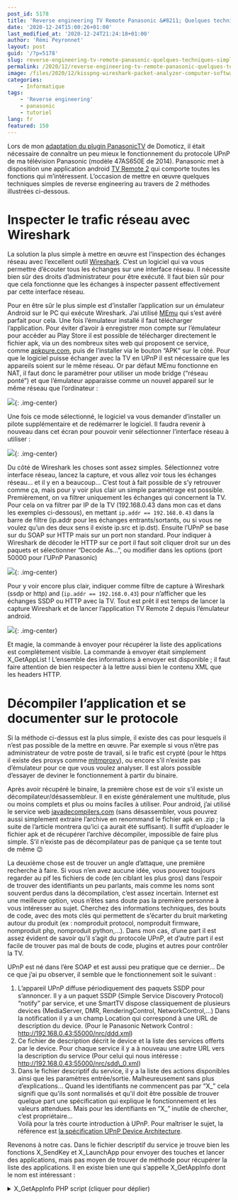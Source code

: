 ```yaml
---
post_id: 5178
title: 'Reverse engineering TV Remote Panasonic &#8211; Quelques techniques simples'
date: '2020-12-24T15:00:26+01:00'
last_modified_at: '2020-12-24T21:24:18+01:00'
author: 'Rémi Peyronnet'
layout: post
guid: '/?p=5178'
slug: reverse-engineering-tv-remote-panasonic-quelques-techniques-simples
permalink: /2020/12/reverse-engineering-tv-remote-panasonic-quelques-techniques-simples/
image: /files/2020/12/kisspng-wireshark-packet-analyzer-computer-software-protoc-leopard-shark-5b249064bbfc40.61560480152912291677.png
categories:
    - Informatique
tags:
    - 'Reverse engineering'
    - panasonic
    - tutoriel
lang: fr
featured: 150
---
```


Lors de mon [adaptation du plugin PanasonicTV](/2020/12/domoticz-panasonic-remote-buttons-and-custom-urls/) de Domoticz, il était nécessaire de connaître un peu mieux le fonctionnement du protocole UPnP de ma télévision Panasonic (modèle 47AS650E de 2014). Panasonic met à disposition une application android [TV Remote 2](https://play.google.com/store/apps/details?id=com.panasonic.pavc.viera.vieraremote2&hl=fr&gl=US) qui comporte toutes les fonctions qui m’intéressent. L’occasion de mettre en œuvre quelques techniques simples de reverse engineering au travers de 2 méthodes illustrées ci-dessous.

# Inspecter le trafic réseau avec Wireshark

La solution la plus simple à mettre en œuvre est l’inspection des échanges réseau avec l’excellent outil [Wireshark](https://www.wireshark.org/). C’est un logiciel qui va vous permettre d’écouter tous les échanges sur une interface réseau. Il nécessite bien sûr des droits d’administrateur pour être exécuté. Il faut bien sûr pour que cela fonctionne que les échanges à inspecter passent effectivement par cette interface réseau.

Pour en être sûr le plus simple est d’installer l’application sur un émulateur Android sur le PC qui exécute Wireshark. J’ai utilisé [MEmu](http://www.memuplay.com/) qui s’est avéré parfait pour cela. Une fois l’émulateur installé il faut télécharger l’application. Pour éviter d’avoir à enregistrer mon compte sur l’émulateur pour accéder au Play Store il est possible de télécharger directement le fichier apk, via un des nombreux sites web qui proposent ce service, comme [apkpure.com](https://apkpure.com/fr/search?q=panasonic+tv+remote+2), puis de l’installer via le bouton “APK” sur le côté. Pour que le logiciel puisse échanger avec la TV en UPnP il est nécessaire que les appareils soient sur le même réseau. Or par défaut MEmu fonctionne en NAT, il faut donc le paramétrer pour utiliser un mode bridge (“réseau ponté”) et que l’émulateur apparaisse comme un nouvel appareil sur le même réseau que l’ordinateur :

![](/files/2020/12/Memu-Bridge.png){: .img-center}

Une fois ce mode sélectionné, le logiciel va vous demander d’installer un pilote supplémentaire et de redémarrer le logiciel. Il faudra revenir à nouveau dans cet écran pour pouvoir venir sélectionner l’interface réseau à utiliser :

![](/files/2020/12/memu_adaptateur.png){: .img-center}

Du côté de Wireshark les choses sont assez simples. Sélectionnez votre interface réseau, lancez la capture, et vous allez voir tous les échanges réseau… et il y en a beaucoup… C’est tout à fait possible de s’y retrouver comme ça, mais pour y voir plus clair un simple paramétrage est possible. Premièrement, on va filtrer uniquement les échanges qui concernent la TV. Pour cela on va filtrer par IP de la TV (192.168.0.43 dans mon cas et dans les exemples ci-dessous), en mettant `ip.addr == 192.168.0.43` dans la barre de filtre (ip.addr pour les échanges entrants/sortants, ou si vous ne voulez qu’un des deux sens il existe ip.src et ip.dst). Ensuite l’UPnP se base sur du SOAP sur HTTP mais sur un port non standard. Pour indiquer à Wireshark de décoder le HTTP sur ce port il faut soit cliquer droit sur un des paquets et sélectionner “Decode As…”, ou modifier dans les options (port 50000 pour l’UPnP Panasonic)

![](/files/2020/12/Wireshark-custom-HTTP-port.png){: .img-center}

Pour y voir encore plus clair, indiquer comme filtre de capture à Wireshark (ssdp or http) and (`ip.addr == 192.168.0.43`) pour n’afficher que les échanges SSDP ou HTTP avec la TV. Tout est prêt il est temps de lancer la capture Wireshark et de lancer l’application TV Remote 2 depuis l’émulateur android.

![](/files/2020/12/wireshark_panasonic.png){: .img-center}

Et magie, la commande à envoyer pour récupérer la liste des applications est complètement visible. La commande à envoyer était simplement X\_GetAppList ! L’ensemble des informations à envoyer est disponible ; il faut faire attention de bien respecter à la lettre aussi bien le contenu XML que les headers HTTP.

# Décompiler l’application et se documenter sur le protocole

Si la méthode ci-dessus est la plus simple, il existe des cas pour lesquels il n’est pas possible de la mettre en œuvre. Par exemple si vous n’être pas administrateur de votre poste de travail, si le trafic est crypté (pour le https il existe des proxys comme [mitmproxy](https://mitmproxy.org/)), ou encore s’il n’existe pas d’émulateur pour ce que vous voulez analyser. Il est alors possible d’essayer de deviner le fonctionnement à partir du binaire.

Après avoir récupéré le binaire, la première chose est de voir s’il existe un décompilateur/désassembleur. Il en existe généralement une multitude, plus ou moins complets et plus ou moins faciles à utiliser. Pour android, j’ai utilisé le service web [javadecompilers.com](http://www.javadecompilers.com/) (sans désassembler, vous pouvrez aussi simplement extraire l’archive en renommand le fichier apk en .zip ; la suite de l’article montrera qu’ici ça aurait été suffisant). Il suffit d’uploader le fichier apk et de récupérer l’archive décompiler, impossible de faire plus simple. S’il n’existe pas de décompilateur pas de panique ça se tente tout de même 😉

La deuxième chose est de trouver un angle d’attaque, une première recherche à faire. Si vous n’en avez aucune idée, vous pouvez toujours regarder au pif les fichiers de code (en ciblant les plus gros) dans l’espoir de trouver des identifiants un peu parlants, mais comme les noms sont souvent perdus dans la décompilation, c’est assez incertain. Internet est une meilleure option, vous n’êtes sans doute pas la première personne à vous intéresser au sujet. Cherchez des informations techniques, des bouts de code, avec des mots clés qui permettent de s’écarter du bruit marketing autour du produit (ex : nomproduit protocol, nomproduit firmware, nomproduit php, nomproduit python,…). Dans mon cas, d’une part il est assez évident de savoir qu’il s’agit du protocole UPnP, et d’autre part il est facile de trouver pas mal de bouts de code, plugins et autres pour contrôler la TV.

UPnP est né dans l’ère SOAP et est aussi peu pratique que ce dernier… De ce que j’ai pu observer, il semble que le fonctionnement soit le suivant :  
1. L’appareil UPnP diffuse périodiquement des paquets SSDP pour s’annoncer. Il y a un paquet SSDP (Simple Service Discovery Protocol) “notify” par service, et une SmartTV dispose classiquement de plusieurs devices (MediaServer, DMR, RenderingControl, NetworkControl,…) Dans la notification il y a un champ Location qui correspond à une URL de description du device. (Pour le Panasonic Network Control : http://192.168.0.43:55000/nrc/ddd.xml)  
2. Ce fichier de description décrit le device et la liste des services offerts par le device. Pour chaque service il y a à nouveau une autre URL vers la description du service (Pour celui qui nous intéresse : http://192.168.0.43:55000/nrc/sdd\_0.xml)  
3. Dans le fichier descriptif du service, il y a la liste des actions disponibles ainsi que les paramètres entrée/sortie. Malheureusement sans plus d’explications… Quand les identifiants ne commencent pas par “X\_” cela signifi que qu’ils sont normalisés et qu’il doit être possible de trouver quelque part une spécification qui explique le fonctionnement et les valeurs attendues. Mais pour les identifiants en “X\_” inutile de chercher, c’est propriétaire…  
Voilà pour la très courte introduction à UPnP. Pour maîtriser le sujet, la référence est [la spécification UPnP Device Architecture](https://web.archive.org/web/20151107123618/http://www.upnp.org/specs/arch/UPnP-arch-DeviceArchitecture-v1.1.pdf).

Revenons à notre cas. Dans le fichier descriptif du service je trouve bien les fonctions X\_SendKey et X\_LaunchApp pour envoyer des touches et lancer des applications, mais pas moyen de trouver de méthode pour récupérer la liste des applications. Il en existe bien une qui s’appelle X\_GetAppInfo dont le nom est intéressant :

<details markdown="1"><summary>X_GetAppInfo PHP script (cliquer pour déplier)</summary>
```php
<?php
$operation = "X_GetAppInfo";

$input = "<?xml version=\"1.0\" encoding=\"utf-8\"?>\n";
$input .= "<s:Envelope xmlns:s=\"http://schemas.xmlsoap.org/soap/envelope/\" s:encodingStyle=\"http://schemas.xmlsoap.org/soap/encoding/\">\n";
$input .= "<s:Body>\n";
$input .= "<u:$operation xmlns:u=\"urn:panasonic-com:service:p00NetworkControl:1\">\n";
$input .= "<u:X_InfoType></u:X_InfoType>\n";
$input .= "</u:$operation>\n";
$input .= "</s:Body>\n";
$input .= "</s:Envelope>\n\n";

$header = array(
"Content-type: text/xml;charset=\"utf-8\"",
"Accept: text/xml",
"Cache-Control: no-cache",
"Pragma: no-cache",
"SOAPACTION: \"urn:panasonic-com:service:p00NetworkControl:1#$operation\"",
"Content-Length: ".strlen($input),
);
$curl = curl_init();
curl_setopt($curl, CURLOPT_URL, 'http://192.168.0.43:55000/nrc/control_0');
curl_setopt($curl, CURLOPT_POST, 1);
curl_setopt($curl, CURLOPT_HTTPHEADER, $header); 
curl_setopt($curl, CURLOPT_POSTFIELDS, $input);
curl_setopt($curl, CURLOPT_RETURNTRANSFER, 1);
  if(($result = curl_exec($curl)) === false) {
    $err = 'Curl error: ' . curl_error($curl);
    curl_close($curl);
    print $err;
  } else {
    curl_close($curl);
    print 'Operation completed without any errors';
	print $result;
  }
?>
```

</details><br>

Malheureusement le résultat est mitigé, pour certaines applications ça marche, je récupère bien l’identifiant de l’application. Par exemple :

```
Pour YouTube : <X_AppInfo>vc_app:1:product_id=0070000200000001:YouTube</X_AppInfo>
Pour Netflix : <X_AppInfo>vc_app:7:product_id=0010000200000001:Netflix</X_AppInfo>

```

Mais parfois c’est complètement vide. Impossible de savoir pourquoi, et comment faire pour trouver l’identifiant systématiquement.

Or l’application Android le permet, donc ça doit bien être possible quelque part. Après avoir tenté sans succès dans quelques fichiers sources, je décide de chercher la chaine “X\_SendKey” que je sais devoir être assez proche dans le code de là où je dois regarder :

`fgrep -r "X_SendKey" apk/`

*(avec apk/ qui est le nom du répertoire dans le quel j’ai décompressé l’archive issue du décompilateur)*

Et surprise, la chaine n’est pas trouvée dans le code, mais dans une bibliothèque libtvconnect.so disponible pour x86, armeabi et armeabi-v7a. S’il est possible de décompiler aussi des binaires natifs c’est bien plus difficile à exploiter. Mais si fgrep a pu trouver la chaine de caractère `X_SendKey` il est probable que celle que je cherche soit également lisible. Pour ceci il existe une commande très pratique ‘`strings`‘ qui va extraire d’un binaire tout ce qui ressemble à une chaine de caractère un peu potable.

`strings libtvconnect.so > libtvconnect.strings`

Ensuite, il suffit d’ouvrir le fichier dans un éditeur de texte, de chercher à nouveau `X_SendKey` et on le retrouve au milieu de plein d’autres commandes, dont une dont le nom est bougrement intéressant `X_GetAppList`. Le plus dur est fait, il suffit alors d’adapter un script UPnP pour tester la commande, et nos identifiants d’applications sont là !

```php
<?php
$operation = "X_GetAppList";

$input = "\n";
$input .= "\n";
$input .= "\n";
$input .= "<u:$operation xmlns:u=\"urn:panasonic-com:service:p00NetworkControl:1\">\n";
$input .= "\n";
$input .= "</u:$operation>\n";
$input .= "\n";
$input .= "\n\n";

$header = array(
"Content-type: text/xml;charset=\"utf-8\"",
"Accept: text/xml",
"Cache-Control: no-cache",
"Pragma: no-cache",
"SOAPACTION: \"urn:panasonic-com:service:p00NetworkControl:1#$operation\"",
"Content-Length: ".strlen($input),
);
$curl = curl_init();
curl_setopt($curl, CURLOPT_URL, 'http://192.168.0.43:55000/nrc/control_0');
curl_setopt($curl, CURLOPT_POST, 1);
curl_setopt($curl, CURLOPT_HTTPHEADER, $header); 
curl_setopt($curl, CURLOPT_POSTFIELDS, $input);
curl_setopt($curl, CURLOPT_RETURNTRANSFER, 1);
  if(($result = curl_exec($curl)) === false) {
    $err = 'Curl error: ' . curl_error($curl);
    curl_close($curl);
    print $err;
  } else {
    curl_close($curl);
    print 'Operation completed without any errors';
	print $result;
  }
?>
```

Renvoie bien la liste des identifiants disponibles :

```
<?xml version="1.0" encoding="utf-8"?>
<s:Envelope xmlns:s="http://schemas.xmlsoap.org/soap/envelope/" s:encodingStyle="http://schemas.xmlsoap.org/soap/encoding/">
<s:Body>
<u:X_GetAppListResponse xmlns:u="urn:panasonic-com:service:p00NetworkControl:1">
<X_AppList>
vc_app&apos;Unknown&apos;product_id=0387878700000032&apos;Lecteur multim├®dia&apos;http://192.168.0.43:55000/nrc/app_icon/0387878700000032&apos;Unknown&gt;
vc_app&apos;Unknown&apos;product_id=0387878700000014&apos;Serveur Media&apos;http://192.168.0.43:55000/nrc/app_icon/0387878700000014&apos;Unknown&gt;
vc_app&apos;Stop&apos;product_id=0070000200000001&apos;YouTube&apos;http://192.168.0.43:55000/nrc/app_icon/0070000200000001&apos;Unknown&gt;
vc_app&apos;Unknown&apos;product_id=0387878700000016&apos;VIERA Link&apos;http://192.168.0.43:55000/nrc/app_icon/0387878700000016&apos;Unknown&gt;
vc_app&apos;Stop&apos;product_id=0387878700000064&apos;Screen Market&apos;http://192.168.0.43:55000/nrc/app_icon/0387878700000064&apos;Unknown&gt;
vc_app&apos;Stop&apos;product_id=0387878700000062&apos;Apps Market&apos;http://192.168.0.43:55000/nrc/app_icon/0387878700000062&apos;Unknown&gt;
vc_app&apos;Stop&apos;product_id=0077777700140002&apos;Web Browser&apos;http://192.168.0.43:55000/nrc/app_icon/0077777700140002&apos;Unknown&gt;
vc_app&apos;Unknown&apos;product_id=0387878700000003&apos;Guide TV&apos;http://192.168.0.43:55000/nrc/app_icon/0387878700000003&apos;Unknown&gt;
vc_app&apos;Unknown&apos;product_id=0387878700000013&apos;T├®l├® enreg.&apos;http://192.168.0.43:55000/nrc/app_icon/0387878700000013&apos;Unknown&gt;
vc_app&apos;Unknown&apos;product_id=0387878700000049&apos;Yans─▒tma&apos;http://192.168.0.43:55000/nrc/app_icon/0387878700000049&apos;Unknown&gt;
vc_app&apos;Unknown&apos;product_id=0387878700000017&apos;Image incrust├®e&apos;http://192.168.0.43:55000/nrc/app_icon/0387878700000017&apos;Unknown&gt;
vc_app&apos;Stop&apos;product_id=0076002307000001&apos;Digital Concert Hall&apos;http://192.168.0.43:55000/nrc/app_icon/0076002307000001&apos;Unknown&gt;
vc_app&apos;Stop&apos;product_id=0010000200000001&apos;Netflix&apos;http://192.168.0.43:55000/nrc/app_icon/0010000200000001&apos;Unknown&gt;
vc_app&apos;Stop&apos;product_id=0020000600000001&apos;ARTE&apos;http://192.168.0.43:55000/nrc/app_icon/0020000600000001&apos;Unknown&gt;
vc_app&apos;Unknown&apos;product_id=0387878700000056&apos;my Stream&apos;http://192.168.0.43:55000/nrc/app_icon/0387878700000056&apos;Unknown&gt;
vc_app&apos;Stop&apos;product_id=0070000600000001&apos;Skype&apos;http://192.168.0.43:55000/nrc/app_icon/0070000600000001&apos;Unknown&gt;
vc_app&apos;Stop&apos;product_id=0020007600000001&apos;Deezer&apos;http://192.168.0.43:55000/nrc/app_icon/0020007600000001&apos;Unknown&gt;
vc_app&apos;Stop&apos;product_id=0010001800000001&apos;TuneIn&apos;http://192.168.0.43:55000/nrc/app_icon/0010001800000001&apos;Unknown&gt;
vc_app&apos;Stop&apos;product_id=0020001200000001&apos;CineTrailer&apos;http://192.168.0.43:55000/nrc/app_icon/0020001200000001&apos;Unknown&gt;
vc_app&apos;Stop&apos;product_id=0020007100000001&apos;Meteonews TV&apos;http://192.168.0.43:55000/nrc/app_icon/0020007100000001&apos;Unknown&gt;
vc_app&apos;Stop&apos;product_id=0020002A00000002&apos;Cinema&apos;http://192.168.0.43:55000/nrc/app_icon/0020002A00000002&apos;Unknown&gt;
vc_app&apos;Unknown&apos;product_id=0387878700000009&apos;Menu principal&apos;http://192.168.0.43:55000/nrc/app_icon/0387878700000009&apos;Unknown&gt;
vc_app&apos;Unknown&apos;product_id=0387878700000001&apos;TV&apos;http://192.168.0.43:55000/nrc/app_icon/0387878700000001&apos;Unknown&gt;
vc_app&apos;Stop&apos;product_id=0020001000000001&apos;euronews&apos;http://192.168.0.43:55000/nrc/app_icon/0020001000000001&apos;Unknown&gt;
vc_app&apos;Stop&apos;product_id=0070000C00000001&apos;AccuWeather.com&apos;http://192.168.0.43:55000/nrc/app_icon/0070000C00000001&apos;Unknown</X_AppList>
</u:X_GetAppListResponse>
</s:Body>
</s:Envelope>

```

A noter que l’implémentation de Panasonic est particulièrement capricieuse et ne tolère aucune fantaisie dans le message envoyé ou dans les headers. Ainsi toutes mes tentatives avec des outils comme RESTed ou Postman ont été des échecs et une pure perte de temps à cause de headers ajoutés par les outils ou le navigateur.

Quelques autres scripts pour tester quelques actions (basés sur ce [script PHP](http://cocoontech.com/forums/topic/21266-panasonic-viera-plasma-ip-control/page-4) ) :

<details markdown="1"><summary>X_SendKey PHP script (cliquer pour déplier)</summary>```php
<?php
$action = "NRC_HDMI2-ONOFF";

$operation = "X_SendKey";

$input = "<?xml version=\"1.0\" encoding=\"utf-8\"?>\n";
$input .= "<s:Envelope xmlns:s=\"http://schemas.xmlsoap.org/soap/envelope/\" s:encodingStyle=\"http://schemas.xmlsoap.org/soap/encoding/\">\n";
$input .= "<s:Body>\n";
$input .= "<u:$operation xmlns:u=\"urn:panasonic-com:service:p00NetworkControl:1\">\n";
$input .= "<X_KeyEvent>";
$input .= $action;
$input .= "</X_KeyEvent>\n";
$input .= "</u:$operation>\n";
$input .= "</s:Body>\n";
$input .= "</s:Envelope>\n\n";

$header = array(
"Content-type: text/xml;charset=\"utf-8\"",
"Accept: text/xml",
"Cache-Control: no-cache",
"Pragma: no-cache",
"SOAPACTION: \"urn:panasonic-com:service:p00NetworkControl:1#$operation\"",
"Content-Length: ".strlen($input),
);
$curl = curl_init();
curl_setopt($curl, CURLOPT_URL, 'http://192.168.0.43:55000/nrc/control_0');
curl_setopt($curl, CURLOPT_POST, 1);
curl_setopt($curl, CURLOPT_HTTPHEADER, $header); 
curl_setopt($curl, CURLOPT_POSTFIELDS, $input);
curl_setopt($curl, CURLOPT_RETURNTRANSFER, 1);
  if(($result = curl_exec($curl)) === false) {
    $err = 'Curl error: ' . curl_error($curl);
    curl_close($curl);
    print $err;
  } else {
    curl_close($curl);
    print 'Operation completed without any errors';
	print $result;
  }
?>
```

</details>

<details markdown="1"><summary>X_LaunchApp PHP script (cliquer pour déplier)</summary>```php
<?php

$operation = "X_LaunchApp";

$input = "<?xml version=\"1.0\" encoding=\"utf-8\"?>\n";
$input .= "<s:Envelope xmlns:s=\"http://schemas.xmlsoap.org/soap/envelope/\" s:encodingStyle=\"http://schemas.xmlsoap.org/soap/encoding/\">\n";
$input .= "<s:Body>\n";
$input .= "<u:$operation xmlns:u=\"urn:panasonic-com:service:p00NetworkControl:1\">\n";
$input .= "<X_AppType>vc_app</X_AppType>\n";
$input .= "<X_LaunchKeyword>product_id=0387878700000013</X_LaunchKeyword>\n";
$input .= "</u:$operation>\n";
$input .= "</s:Body>\n";
$input .= "</s:Envelope>\n\n";



$header = array(
"Content-type: text/xml;charset=\"utf-8\"",
"Accept: text/xml",
"Cache-Control: no-cache",
"Pragma: no-cache",
"SOAPACTION: \"urn:panasonic-com:service:p00NetworkControl:1#$operation\"",
"Content-Length: ".strlen($input),
);
$curl = curl_init();
curl_setopt($curl, CURLOPT_URL, 'http://192.168.0.43:55000/nrc/control_0');
curl_setopt($curl, CURLOPT_POST, 1);
curl_setopt($curl, CURLOPT_HTTPHEADER, $header); 
curl_setopt($curl, CURLOPT_POSTFIELDS, $input);
curl_setopt($curl, CURLOPT_RETURNTRANSFER, 1);
  if(($result = curl_exec($curl)) === false) {
    $err = 'Curl error: ' . curl_error($curl);
    curl_close($curl);
    print $err;
  } else {
    curl_close($curl);
    print 'Operation completed without any errors';
	print $result;
  }
?>
```

</details>

